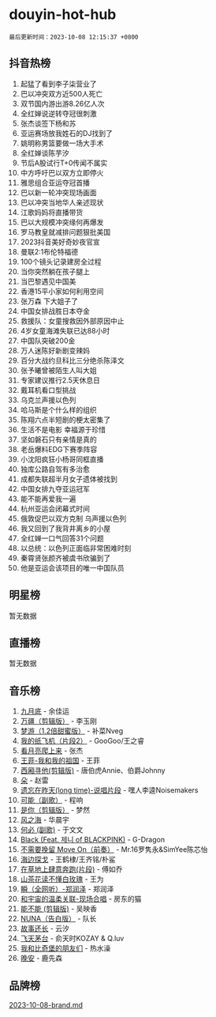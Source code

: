 # douyin-hot-hub

`最后更新时间：2023-10-08 12:15:37 +0800`

## 抖音热榜

1. 起猛了看到李子柒营业了
1. 巴以冲突双方近500人死亡
1. 双节国内游出游8.26亿人次
1. 全红婵说逆转夺冠很刺激
1. 张杰谈签下杨和苏
1. 亚运赛场放我姓石的DJ找到了
1. 姚明称男篮要做一场大手术
1. 全红婵谈陈芋汐
1. 节后A股试行T+0传闻不属实
1. 中方呼吁巴以双方立即停火
1. 雅思组合亚运夺冠首播
1. 巴以新一轮冲突现场画面
1. 巴以冲突当地华人亲述现状
1. 江歌妈妈将直播带货
1. 巴以大规模冲突缘何再爆发
1. 罗马教皇就减排问题狠批美国
1. 2023抖音美好奇妙夜官宣
1. 曼联2:1布伦特福德
1. 100个镜头记录建房全过程
1. 当你突然躺在孩子腿上
1. 当巴黎遇见中国美
1. 香港15平小家如何利用空间
1. 张万森 下大姐子了
1. 中国女排战胜日本夺金
1. 救援队：女童搜救因外部原因中止
1. 4岁女童海滩失联已达88小时
1. 中国队突破200金
1. 万人迷陈好新剧变辣妈
1. 百分大战约旦科比三分绝杀陈泽文
1. 张予曦曾被陌生人叫大姐
1. 专家建议推行2.5天休息日
1. 戴耳机看口型挑战
1. 乌克兰声援以色列
1. 哈马斯是个什么样的组织
1. 陈翔六点半短剧的梗太密集了
1. 生活不是电影 幸福源于珍惜
1. 坚如磐石只有亲情是真的
1. 老岳爆料EDG下赛季阵容
1. 小沈阳疯狂小杨哥同框直播
1. 独库公路自驾有多治愈
1. 成都失联超半月女子遗体被找到
1. 中国女排九夺亚运冠军
1. 能不能再爱我一遍
1. 杭州亚运会闭幕式时间
1. 俄敦促巴以双方克制 乌声援以色列
1. 我又回到了我背井离乡的小屋
1. 全红婵一口气回答31个问题
1. 以总统：以色列正面临非常困难时刻
1. 秦霄贤张颜齐被虞书欣骗到了
1. 他是亚运会该项目的唯一中国队员

## 明星榜

暂无数据

## 直播榜

暂无数据

## 音乐榜

1. [九月底](https://sf3-cdn-tos.douyinstatic.com/obj/tos-cn-ve-2774/oMfewG4PDTFhF8iz3OGQ7ABH5i6fCgnMaoCbzZ) - 余佳运
1. [万疆（剪辑版）](https://sf3-cdn-tos.douyinstatic.com/obj/tos-cn-ve-2774/ooG7oVgFlDTelKCjCsTTobQvbdtj1BBQXnfZd8) - 李玉刚
1. [梦游（1.2倍甜蜜版）](https://sf3-cdn-tos.douyinstatic.com/obj/tos-cn-ve-2774/o4gyAUm8hwufoEABmwVIiQtHsFuGzAEEWtNMzo) - 补菜Nveg
1. [我的纸飞机（片段2）](https://sf3-cdn-tos.douyinstatic.com/obj/tos-cn-ve-2774/oM2ZrKcg2CD5AeRB2gkeXOFB1IxAGJdZPazYHf) - GooGoo/王之睿
1. [看月亮爬上来](https://sf3-cdn-tos.douyinstatic.com/obj/tos-cn-ve-2774/356c324112764016b25295e535f2daf0) - 张杰
1. [王菲-我和我的祖国](https://sf6-cdn-tos.douyinstatic.com/obj/tos-cn-ve-2774/3ef0f373017541e18566595c96123cab) - 王菲
1. [西厢寻他(剪辑版)](https://sf3-cdn-tos.douyinstatic.com/obj/tos-cn-ve-2774/oUsAVfAQKlRNxEv5qxvIB8o5qmIWUcXbzJKJhw) - 唐伯虎Annie、伯爵Johnny
1. [朵](https://sf3-cdn-tos.douyinstatic.com/obj/tos-cn-ve-2774/932f5bdfcd7c47b880525e92ab8a4999) - 赵雷
1. [遗忘在昨天(long time)-说唱片段](https://sf3-cdn-tos.douyinstatic.com/obj/tos-cn-ve-2774/oIynqctDJIzUJY3Q2CeIFe5nA2gC7DS2bfZamd) - 嘿人李逵Noisemakers
1. [可能（副歌）](https://sf3-cdn-tos.douyinstatic.com/obj/tos-cn-ve-2774/cde1731888894259b333569393c2fb51) - 程响
1. [是你（剪辑版）](https://sf6-cdn-tos.douyinstatic.com/obj/tos-cn-ve-2774/46019dae783c4c969944217fe1cfafc4) - 梦然
1. [风之海](https://sf6-cdn-tos.douyinstatic.com/obj/tos-cn-ve-2774/oInqZ2gFbCQvB6wZNnZlJpBcfDBQ8t1e1XwYAi) - 华晨宇
1. [何必 (副歌)](https://sf3-cdn-tos.douyinstatic.com/obj/tos-cn-ve-2774/okuRVVnhXysQOM6IEAfyBsgzwvoF7Az6tNiWDB) - 于文文
1. [Black (Feat. 제니 of BLACKPINK)](https://sf6-cdn-tos.douyinstatic.com/obj/tos-cn-ve-2774/2eb92e2debbe4fe0a552bc099aef7f28) - G-Dragon
1. [不需要挽留 Move On（前奏）](https://sf6-cdn-tos.douyinstatic.com/obj/tos-cn-ve-2774/ooCBhgCCkF4nExzQL9WZSUbitfA8IsDkgQIYhe) - Mr.16罗隽永&SimYee陈芯怡
1. [海边探戈](https://sf6-cdn-tos.douyinstatic.com/obj/tos-cn-ve-2774/os9gE0VQCGqt6VQkZDyBBYvfSDY0QFe3vVmubn) - 王鹤棣/王齐铭/朴鲨
1. [在草地上肆意奔跑(片段)](https://sf3-cdn-tos.douyinstatic.com/obj/tos-cn-ve-2774/8831d494742f45dabdfa8adb8b817259) - 傅如乔
1. [山茶花读不懂白玫瑰](https://sf3-cdn-tos.douyinstatic.com/obj/tos-cn-ve-2774/osfn8B7DktrRHEPJgPCfDbw7QDQEkwC16BxZg9) - 王为
1. [瞬（全网听）-郑润泽](https://sf3-cdn-tos.douyinstatic.com/obj/tos-cn-ve-2774/o4Vb9eJZClCZTnRQYy0BRSeHGrDtrkrQgIBvQt) - 郑润泽
1. [和宇宙的温柔关联-现场合唱](https://sf3-cdn-tos.douyinstatic.com/obj/tos-cn-ve-2774/o0hONGDYQBgk0e5bqDeQOonVmncA6tC2nBwZLT) - 房东的猫
1. [能不能 (剪辑版)](https://sf3-cdn-tos.douyinstatic.com/obj/tos-cn-ve-2774/fc4a6c45b4a34277ba4088e1d7fdff98) - 吴映香
1. [NUNA（告白版）](https://sf3-cdn-tos.douyinstatic.com/obj/tos-cn-ve-2774/a65828cbd8ce41a78a430a58b49f4feb) - 队长
1. [故事还长](https://sf6-cdn-tos.douyinstatic.com/obj/tos-cn-ve-2774/30a26758c8594f0ab81ac675c33ee2c5) - 云汐
1. [飞天茅台](https://sf3-cdn-tos.douyinstatic.com/obj/tos-cn-ve-2774/o4GhTV5kIuMWmC2Ai1WzNglssgBfQaqQCSLxUU) - 俞天时KOZAY & Q.luv
1. [我和比奇堡的朋友们](https://sf6-cdn-tos.douyinstatic.com/obj/tos-cn-ve-2774/f0505db981ea4a6d91453a15924a82aa) - 热水澡
1. [晚安](https://sf3-cdn-tos.douyinstatic.com/obj/tos-cn-ve-2774/a724c5e224464218839820f4e4fd632f) - 鹿先森

## 品牌榜

[2023-10-08-brand.md](2023-10-08-brand.md)
